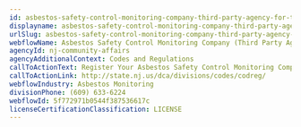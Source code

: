 ```yaml
---
id: asbestos-safety-control-monitoring-company-third-party-agency-for-the-state
displayname: asbestos-safety-control-monitoring-company-third-party-agency-for-the-state
urlSlug: asbestos-safety-control-monitoring-company-third-party-agency-for-the-state
webflowName: Asbestos Safety Control Monitoring Company (Third Party Agency for the State)
agencyId: nj-community-affairs
agencyAdditionalContext: Codes and Regulations
callToActionText: Register Your Asbestos Safety Control Monitoring Company
callToActionLink: http://state.nj.us/dca/divisions/codes/codreg/
webflowIndustry: Asbestos Monitoring
divisionPhone: (609) 633-6224
webflowId: 5f772971b0544f387536617c
licenseCertificationClassification: LICENSE
---
```

